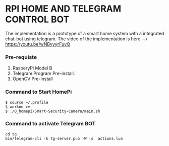 # RPI HOME AND TELEGRAM CONTROL BOT
The implementation is a prototype of a smart home system with a integrated chat-bot using telegram.
The video of the implementation is here  -->  https://youtu.be/wNByyyrFuyQ

### Pre-requiste
1) RasberyPi Model B
2) Telegram Program Pre-install. 
3) OpenCV Pre-install 

### Command to Start HomePi
    $ source ~/.profile
    $ workon cv
    $ ./0_homepi/Smart-Security-Camera/main.sh

### Command to activate Telegram BOT
    cd tg
    bin/telegram-cli -k tg-server.pub -W -s  actions.lua

